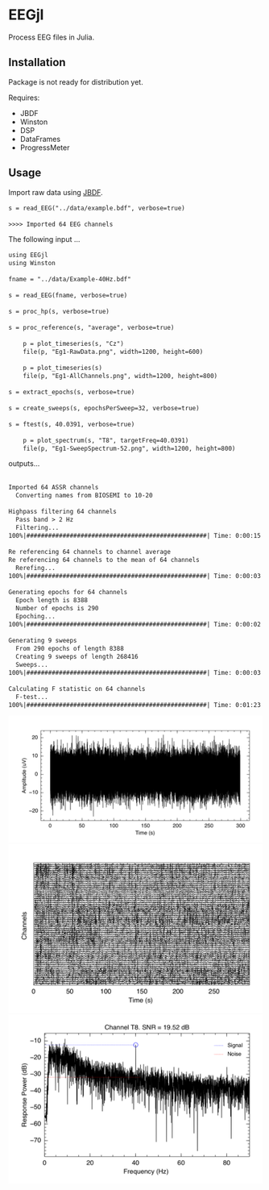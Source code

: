 # EEGjl

Process EEG files in Julia.


## Installation

Package is not ready for distribution yet.

Requires:
- JBDF
- Winston
- DSP
- DataFrames
- ProgressMeter
  


## Usage

Import raw data using [JBDF](https://github.com/sam81/JBDF.jl).

```
s = read_EEG("../data/example.bdf", verbose=true)

>>>> Imported 64 EEG channels
```

The following input ...
```{julia}
using EEGjl
using Winston

fname = "../data/Example-40Hz.bdf"

s = read_EEG(fname, verbose=true)

s = proc_hp(s, verbose=true)

s = proc_reference(s, "average", verbose=true)

    p = plot_timeseries(s, "Cz")
    file(p, "Eg1-RawData.png", width=1200, height=600)

    p = plot_timeseries(s)
    file(p, "Eg1-AllChannels.png", width=1200, height=800)

s = extract_epochs(s, verbose=true)

s = create_sweeps(s, epochsPerSweep=32, verbose=true)

s = ftest(s, 40.0391, verbose=true)

    p = plot_spectrum(s, "T8", targetFreq=40.0391)
    file(p, "Eg1-SweepSpectrum-52.png", width=1200, height=800)

```

outputs...


```{julia}

Imported 64 ASSR channels
  Converting names from BIOSEMI to 10-20

Highpass filtering 64 channels
  Pass band > 2 Hz
  Filtering... 100%|##################################################| Time: 0:00:15

Re referencing 64 channels to channel average
Re referencing 64 channels to the mean of 64 channels
  Rerefing...  100%|##################################################| Time: 0:00:03

Generating epochs for 64 channels
  Epoch length is 8388
  Number of epochs is 290
  Epoching...  100%|##################################################| Time: 0:00:02

Generating 9 sweeps
  From 290 epochs of length 8388
  Creating 9 sweeps of length 268416
  Sweeps...    100%|##################################################| Time: 0:00:03

Calculating F statistic on 64 channels
  F-test...    100%|##################################################| Time: 0:01:23

```


![timeseries](/examples/Eg1-RawData.png)
![timeseries](/examples/Eg1-AllChannels.png)
![timeseries](/examples/Eg1-SweepSpectrum-T8.png)
